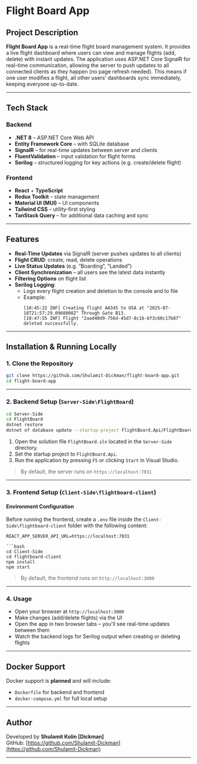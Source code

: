 # Flight Board App

## Project Description

**Flight Board App** is a real-time flight board management system. It provides a live flight dashboard where users can view and manage flights (add, delete) with instant updates. The application uses ASP.NET Core SignalR for real-time communication, allowing the server to push updates to all connected clients as they happen (no page refresh needed).
This means if one user modifies a flight, all other users’ dashboards sync immediately, keeping everyone up-to-date.

---

## Tech Stack

### Backend
- **.NET 8** – ASP.NET Core Web API
- **Entity Framework Core** – with SQLite database
- **SignalR** – for real-time updates between server and clients
- **FluentValidation** – input validation for flight forms
- **Serilog** – structured logging for key actions (e.g. create/delete flight)

### Frontend
- **React** + **TypeScript**
- **Redux Toolkit** – state management
- **Material UI (MUI)** – UI components
- **Tailwind CSS** – utility-first styling
- **TanStack Query** – for additional data caching and sync

---

## Features

- **Real-Time Updates** via SignalR (server pushes updates to all clients)
- **Flight CRUD**: create, read, delete operations
- **Live Status Updates** (e.g. “Boarding”, “Landed”)
- **Client Synchronization** – all users see the latest data instantly
- **Filtering Options** on flight list
- **Serilog Logging**:
  - Logs every flight creation and deletion to the console and to file
  - Example:
    ```
    [10:45:22 INF] Creating flight AA345 to USA at "2025-07-18T21:57:29.0960000Z" Through Gate B13.
    [10:47:55 INF] Flight "2aad40d9-756d-45d7-8c16-6f3c60c17b87" deleted successfully.
    ```

---

## Installation & Running Locally

### 1. Clone the Repository

```bash
git clone https://github.com/Shulamit-Dickman/flight-board-app.git
cd flight-board-app
```

---

### 2. Backend Setup (`Server-Side\FlightBoard`)

```bash
cd Server-Side
cd FlightBoard
dotnet restore
dotnet ef database update --startup-project FlightBoard.Api/FlightBoard.Api.csproj --project FlightBoard.Infrastructure/FlightBoard.Infrastructure.csproj
```

1. Open the solution file `FlightBoard.sln` located in the `Server-Side` directory.
2. Set the startup project to `FlightBoard.Api`.
3. Run the application by pressing `F5` or clicking `Start` in Visual Studio.

> By default, the server runs on `https://localhost:7031`

---

### 3. Frontend Setup (`Client-Side\flightboard-client`)

#### Environment Configuration

Before running the frontend, create a `.env` file inside the `Client-Side\flightboard-client` folder with the following content:

```env
REACT_APP_SERVER_API_URL=https://localhost:7031

```bash
cd Client-Side
cd flightboard-client
npm install
npm start
```

> By default, the frontend runs on `http://localhost:3000`

---

### 4. Usage

- Open your browser at `http://localhost:3000`
- Make changes (add/delete flights) via the UI
- Open the app in two browser tabs – you'll see real-time updates between them
- Watch the backend logs for Serilog output when creating or deleting flights

---

## Docker Support

Docker support is **planned** and will include:

- `Dockerfile` for backend and frontend
- `docker-compose.yml` for full local setup

---


## Author

Developed by **Shulamit Kolin [Dickman]**  
GitHub: [https://github.com/Shulamit-Dickman](https://github.com/Shulamit-Dickman)

---